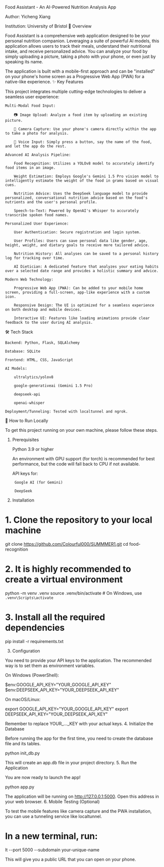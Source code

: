 Food Assistant - An AI-Powered Nutrition Analysis App

Author: Yicheng Xiang

Institution: University of Bristol
📖 Overview

Food Assistant is a comprehensive web application designed to be your personal nutrition companion. Leveraging a suite of powerful AI models, this application allows users to track their meals, understand their nutritional intake, and receive personalized advice. You can analyze your food by simply uploading a picture, taking a photo with your phone, or even just by speaking its name.

The application is built with a mobile-first approach and can be "installed" on your phone's home screen as a Progressive Web App (PWA) for a native-like experience.
✨ Key Features

This project integrates multiple cutting-edge technologies to deliver a seamless user experience:

    Multi-Modal Food Input:

        📷 Image Upload: Analyze a food item by uploading an existing picture.

        📸 Camera Capture: Use your phone's camera directly within the app to take a photo for analysis.

        🎤 Voice Input: Simply press a button, say the name of the food, and let the app do the rest.

    Advanced AI Analysis Pipeline:

        Food Recognition: Utilizes a YOLOv8 model to accurately identify food items in an image.

        Weight Estimation: Employs Google's Gemini 1.5 Pro vision model to intelligently estimate the weight of the food in grams based on visual cues.

        Nutrition Advice: Uses the DeepSeek language model to provide personalized, conversational nutrition advice based on the food's nutrients and the user's personal profile.

        Speech-to-Text: Powered by OpenAI's Whisper to accurately transcribe spoken food names.

    Personalized User Experience:

        User Authentication: Secure registration and login system.

        User Profiles: Users can save personal data like gender, age, height, weight, and dietary goals to receive more tailored advice.

        Nutrition History: All analyses can be saved to a personal history log for tracking over time.

        AI Dietician: A dedicated feature that analyzes your eating habits over a selected date range and provides a holistic summary and advice.

    Modern Web Technology:

        Progressive Web App (PWA): Can be added to your mobile home screen, providing a full-screen, app-like experience with a custom icon.

        Responsive Design: The UI is optimized for a seamless experience on both desktop and mobile devices.

        Interactive UI: Features like loading animations provide clear feedback to the user during AI analysis.

🛠️ Tech Stack

    Backend: Python, Flask, SQLAlchemy

    Database: SQLite

    Frontend: HTML, CSS, JavaScript

    AI Models:

        ultralytics/yolov8

        google-generativeai (Gemini 1.5 Pro)

        deepseek-api

        openai-whisper

    Deployment/Tunneling: Tested with localtunnel and ngrok.

🚀 How to Run Locally

To get this project running on your own machine, please follow these steps.
1. Prerequisites

    Python 3.9 or higher

    An environment with GPU support (for torch) is recommended for best performance, but the code will fall back to CPU if not available.

    API keys for:

        Google AI (for Gemini)

        DeepSeek

2. Installation

# 1. Clone the repository to your local machine
git clone https://github.com/Colourful000/SUMMMER1.git
cd food-recognition

# 2. It is highly recommended to create a virtual environment
python -m venv .venv
source .venv/bin/activate  # On Windows, use `.venv\Scripts\activate`

# 3. Install all the required dependencies
pip install -r requirements.txt

3. Configuration

You need to provide your API keys to the application. The recommended way is to set them as environment variables.

On Windows (PowerShell):

$env:GOOGLE_API_KEY="YOUR_GOOGLE_API_KEY"
$env:DEEPSEEK_API_KEY="YOUR_DEEPSEEK_API_KEY"

On macOS/Linux:

export GOOGLE_API_KEY="YOUR_GOOGLE_API_KEY"
export DEEPSEEK_API_KEY="YOUR_DEEPSEEK_API_KEY"

Remember to replace YOUR_..._KEY with your actual keys.
4. Initialize the Database

Before running the app for the first time, you need to create the database file and its tables.

python init_db.py

This will create an app.db file in your project directory.
5. Run the Application

You are now ready to launch the app!

python app.py

The application will be running on http://127.0.0.1:5000. Open this address in your web browser.
6. Mobile Testing (Optional)

To test the mobile features like camera capture and the PWA installation, you can use a tunneling service like localtunnel.

# In a new terminal, run:
lt --port 5000 --subdomain your-unique-name

This will give you a public URL that you can open on your phone.
